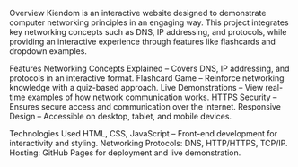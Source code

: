 Overview
Kiendom is an interactive website designed to demonstrate computer networking principles in an engaging way. 
This project integrates key networking concepts such as DNS, IP addressing, and protocols, while providing an interactive experience through features like flashcards and dropdown examples.

Features
Networking Concepts Explained – Covers DNS, IP addressing, and protocols in an interactive format.
Flashcard Game – Reinforce networking knowledge with a quiz-based approach.
Live Demonstrations – View real-time examples of how network communication works.
HTTPS Security – Ensures secure access and communication over the internet.
Responsive Design – Accessible on desktop, tablet, and mobile devices.

Technologies Used
HTML, CSS, JavaScript – Front-end development for interactivity and styling.
Networking Protocols: DNS, HTTP/HTTPS, TCP/IP.
Hosting: GitHub Pages for deployment and live demonstration.

